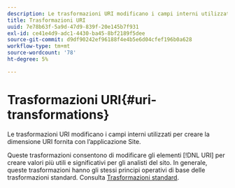 ```yaml
---
description: Le trasformazioni URI modificano i campi interni utilizzati per creare la dimensione URI fornita con l’applicazione Site.
title: Trasformazioni URI
uuid: 7e78b63f-5a9d-47d9-839f-20e145b7f931
exl-id: ce41e4d9-adc1-4430-ba45-8bf2189f5dee
source-git-commit: d9df90242ef96188f4e4b5e6d04cfef196b0a628
workflow-type: tm+mt
source-wordcount: '78'
ht-degree: 5%

---
```


# Trasformazioni URI{#uri-transformations}

Le trasformazioni URI modificano i campi interni utilizzati per creare la dimensione URI fornita con l’applicazione Site.

Queste trasformazioni consentono di modificare gli elementi [!DNL URI] per creare valori più utili e significativi per gli analisti del sito. In generale, queste trasformazioni hanno gli stessi principi operativi di base delle trasformazioni standard. Consulta [Trasformazioni standard](../../../../../home/c-dataset-const-proc/c-data-trans/c-transf-types/c-standard-transf/c-standard-transf.md#concept-25f4bdbf8fe74c4aaeb2fcd226243886).
